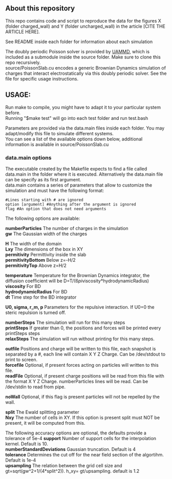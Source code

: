 ## About this repository 

This repo contains code and script to reproduce the data for the figures X (folder charged_wall) and Y (folder uncharged_wall) in the article [CITE THE ARTICLE HERE].  

See README inside each folder for information about each simulation  

The doubly periodic Poisson solver is provided by [UAMMD](https://github.com/RaulPPelaez/uammd), which is included as a submodule inside the source folder. Make sure to clone this repo recursively.  
source/PoissonSlab.cu encodes a generic Brownian Dynamics simulation of charges that interact electrostatically via this doubly periodic solver. See the file for specific usage instructions.  

## USAGE:  

Run make to compile, you might have to adapt it to your particular system before.  
Running "$make test" will go into each test folder and run test.bash  

Parameters are provided via the data.main files inside each folder. You may adapt/modify this file to simulate different systems.   
You can see a list of the available options down below, additional information is available in source/PoissonSlab.cu  

### data.main options

The executable created by the Makefile expects to find a file called data.main in the folder where it is executed. Alternatively the data.main file can be specify as its first argument.  
data.main contains a series of parameters that allow to customize the simulation and must have the following  format:  
```shell  
#Lines starting with # are ignored  
option [argument] #Anything after the argument is ignored  
flag #An option that does not need arguments  
```

The following options are available:  
  
**numberParticles** The number of charges in the simulation  
**gw** The Gaussian width of the charges  

**H** The width of the domain  
**Lxy** The dimensions of the box in XY  
**permitivity** Permittivity inside the slab  
**permitivityBottom** Below z=-H/2  
**permitivityTop** Above z=H/2  

**temperature** Temperature for the Brownian Dynamics integrator, the diffusion coefficient will be D=T/(6*pi*viscosity*hydrodynamicRadius)  
**viscosity** For BD  
**hydrodynamicRadius** For BD  
**dt** Time step for the BD integrator  

**U0, sigma, r_m, p** Parameters for the repulsive interaction. If U0=0 the steric repulsion is turned off.   

**numberSteps** The simulation will run for this many steps  
**printSteps** If greater than 0, the positions and forces will be printed every printSteps steps  
**relaxSteps** The simulation will run without printing for this many steps.  

**outfile** Positions and charge will be written to this file, each snapshot is separated by a #, each line will contain X Y Z Charge. Can be /dev/stdout to print to screen.  
**forcefile** Optional, if present forces acting on particles will written to this file.  
**readFile** Optional, if present charge positions will be read from this file with the format X Y Z Charge. numberParticles lines will be read. Can be /dev/stdin to read from pipe.  

**noWall** Optional, if this flag is present particles will not be repelled by the wall.  

**split** The Ewald splitting parameter  
**Nxy** The number of cells in XY. If this option is present split must NOT be present, it will be computed from this.  

The following accuracy options are optional, the defaults provide a tolerance of 5e-4
**support** Number of support cells for the interpolation kernel. Default is 10.  
**numberStandardDeviations** Gaussian truncation. Default is 4  
**tolerance** Determines the cut off for the near field section of the algortihm. Default is 1e-4  
**upsampling** The relation between the grid cell size and gt=sqrt(gw^2+1/(4*split^2)). h_xy= gt/upsampling. default is 1.2  
  
